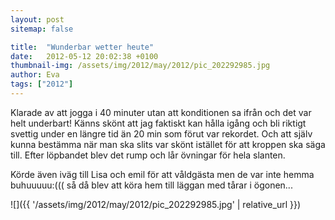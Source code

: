 ```yaml
---
layout: post
sitemap: false

title:  "Wunderbar wetter heute"
date:   2012-05-12 20:02:38 +0100
thumbnail-img: /assets/img/2012/may/2012/pic_202292985.jpg
author: Eva
tags: ["2012"]
---
```


Klarade av att jogga i 40 minuter utan att konditionen sa ifrån och det var helt underbart! Känns skönt att jag faktiskt kan hålla igång och bli riktigt svettig under en längre tid än 20 min som förut var rekordet. Och att själv kunna bestämma när man ska slits var skönt istället för att kroppen ska säga till. Efter löpbandet blev det rump och lår övningar för hela slanten. 

Körde även iväg till Lisa och emil för att  våldgästa men de var inte hemma buhuuuuu:((( så då blev att köra hem till läggan med tårar i ögonen...

![]({{ '/assets/img/2012/may/2012/pic_202292985.jpg'  | relative_url }})

